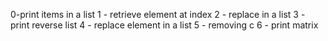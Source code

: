 0-print items in a list
1 - retrieve element at index
2 - replace in  a list
3 - print reverse list 
4 - replace element in a list
5 - removing c
6 - print matrix
